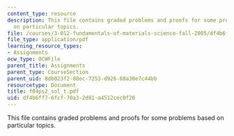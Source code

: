 ```yaml
---
content_type: resource
description: This file contains graded problems and proofs for some problems based
  on particular topics.
file: /courses/3-012-fundamentals-of-materials-science-fall-2005/df4b6ff76fcf70a32d81a4512cec0f20_f04ps2_sol_t.pdf
file_type: application/pdf
learning_resource_types:
- Assignments
ocw_type: OCWFile
parent_title: Assignments
parent_type: CourseSection
parent_uid: 8db023f2-d8ec-7253-d926-88a30e7c44bb
resourcetype: Document
title: f04ps2_sol_t.pdf
uid: df4b6ff7-6fcf-70a3-2d81-a4512cec0f20
---
```

This file contains graded problems and proofs for some problems based on particular topics.

